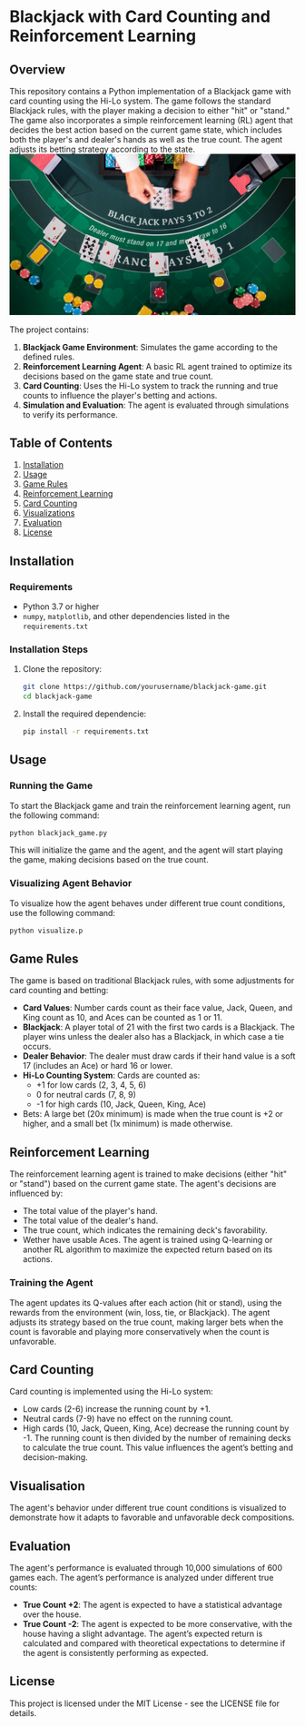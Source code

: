 # Blackjack with Card Counting and Reinforcement Learning

## Overview

This repository contains a Python implementation of a Blackjack game with card counting using the Hi-Lo system. The game follows the standard Blackjack rules, with the player making a decision to either "hit" or "stand." The game also incorporates a simple reinforcement learning (RL) agent that decides the best action based on the current game state, which includes both the player's and dealer's hands as well as the true count. The agent adjusts its betting strategy according to the state.
![Blackjack](images/blackjack_bg.png)

The project contains:
1. **Blackjack Game Environment**: Simulates the game according to the defined rules.
2. **Reinforcement Learning Agent**: A basic RL agent trained to optimize its decisions based on the game state and true count.
3. **Card Counting**: Uses the Hi-Lo system to track the running and true counts to influence the player's betting and actions.
4. **Simulation and Evaluation**: The agent is evaluated through simulations to verify its performance.

## Table of Contents

1. [Installation](#installation)
2. [Usage](#usage)
3. [Game Rules](#game-rules)
4. [Reinforcement Learning](#reinforcement-learning)
5. [Card Counting](#card-counting)
6. [Visualizations](#visualizations)
7. [Evaluation](#evaluation)
8. [License](#license)

## Installation

### Requirements
- Python 3.7 or higher
- `numpy`, `matplotlib`, and other dependencies listed in the `requirements.txt`

### Installation Steps

1. Clone the repository:
   ```bash
   git clone https://github.com/yourusername/blackjack-game.git
   cd blackjack-game

2. Install the required dependencie:
    ```bash
    pip install -r requirements.txt

## Usage
### Running the Game
To start the Blackjack game and train the reinforcement learning agent, run the following command:
```bash
python blackjack_game.py
```

This will initialize the game and the agent, and the agent will start playing the game, making decisions based on the true count.

### Visualizing Agent Behavior
To visualize how the agent behaves under different true count conditions, use the following command:
```bash
python visualize.p
```

## Game Rules
The game is based on traditional Blackjack rules, with some adjustments for card counting and betting:
- **Card Values**: Number cards count as their face value, Jack, Queen, and King count as 10, and Aces can be counted as 1 or 11.
- **Blackjack**: A player total of 21 with the first two cards is a Blackjack. The player wins unless the dealer also has a Blackjack, in which case a tie occurs.
- **Dealer Behavior**: The dealer must draw cards if their hand value is a soft 17 (includes an Ace) or hard 16 or lower.
- **Hi-Lo Counting System**: Cards are counted as:
    - +1 for low cards (2, 3, 4, 5, 6)
    - 0 for neutral cards (7, 8, 9)
    - -1 for high cards (10, Jack, Queen, King, Ace)
- Bets: A large bet (20x minimum) is made when the true count is +2 or higher, and a small bet (1x minimum) is made otherwise.

## Reinforcement Learning
The reinforcement learning agent is trained to make decisions (either "hit" or "stand") based on the current game state. The agent's decisions are influenced by:
- The total value of the player's hand.
- The total value of the dealer's hand.
- The true count, which indicates the remaining deck's favorability.
- Wether have usable Aces.
The agent is trained using Q-learning or another RL algorithm to maximize the expected return based on its actions.

### Training the Agent
The agent updates its Q-values after each action (hit or stand), using the rewards from the environment (win, loss, tie, or Blackjack). The agent adjusts its strategy based on the true count, making larger bets when the count is favorable and playing more conservatively when the count is unfavorable.

## Card Counting
Card counting is implemented using the Hi-Lo system:
- Low cards (2-6) increase the running count by +1.
- Neutral cards (7-9) have no effect on the running count.
- High cards (10, Jack, Queen, King, Ace) decrease the running count by -1.
The running count is then divided by the number of remaining decks to calculate the true count. This value influences the agent’s betting and decision-making.

## Visualisation
The agent's behavior under different true count conditions is visualized to demonstrate how it adapts to favorable and unfavorable deck compositions.

## Evaluation
The agent's performance is evaluated through 10,000 simulations of 600 games each. The agent’s performance is analyzed under different true counts:
- **True Count +2**: The agent is expected to have a statistical advantage over the house.
- **True Count -2**: The agent is expected to be more conservative, with the house having a slight advantage.
The agent’s expected return is calculated and compared with theoretical expectations to determine if the agent is consistently performing as expected.

## License
This project is licensed under the MIT License - see the LICENSE file for details.


